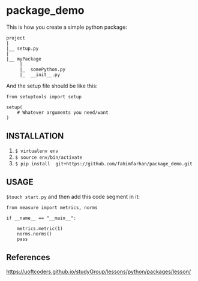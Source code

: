 # package_demo
This is how you create a simple python package:
```
project
|
|__ setup.py
|
|__ myPackage
     |
     |_  somePython.py
     |_  __init__.py
```

And the setup file should be like this:
```
from setuptools import setup

setup(
    # Whatever arguments you need/want
)

```

## INSTALLATION 
1. ```$ virtualenv env```
2. ```$ source env/bin/activate``` 
3. ```$ pip install  git+https://github.com/fahimfarhan/package_demo.git``` 
 
## USAGE
```$touch start.py``` and then add this code segment in it:

```
from measure import metrics, norms

if __name__ == "__main__":
    
    metrics.metric(1)
    norms.norms()
    pass

```

## References
https://uoftcoders.github.io/studyGroup/lessons/python/packages/lesson/